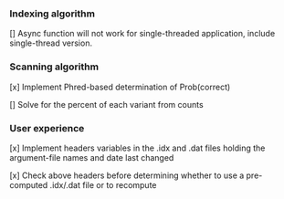 ### Indexing algorithm

[] Async function will not work for single-threaded application, include single-thread version.


### Scanning algorithm

[x] Implement Phred-based determination of Prob(correct)

[] Solve for the percent of each variant from counts



### User experience

[x] Implement headers variables in the .idx and .dat files holding the argument-file names and date last changed

[x] Check above headers before determining whether to use a pre-computed .idx/.dat file or to recompute

